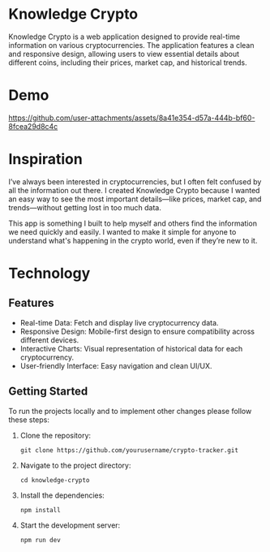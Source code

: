 # Knowledge Crypto

Knowledge Crypto is a web application designed to provide real-time information on various cryptocurrencies. The application features a clean and responsive design, allowing users to view essential details about different coins, including their prices, market cap, and historical trends.

# Demo



https://github.com/user-attachments/assets/8a41e354-d57a-444b-bf60-8fcea29d8c4c





# Inspiration
I’ve always been interested in cryptocurrencies, but I often felt confused by all the information out there. I created Knowledge Crypto because I wanted an easy way to see the most important details—like prices, market cap, and trends—without getting lost in too much data.

This app is something I built to help myself and others find the information we need quickly and easily. I wanted to make it simple for anyone to understand what's happening in the crypto world, even if they’re new to it.

# Technology



## Features
- Real-time Data: Fetch and display live cryptocurrency data.
- Responsive Design: Mobile-first design to ensure compatibility across different devices.
- Interactive Charts: Visual representation of historical data for each cryptocurrency.
- User-friendly Interface: Easy navigation and clean UI/UX.


## Getting Started
To run the projects locally and to implement other changes please follow these steps:

1. Clone the repository:

    `git clone https://github.com/yourusername/crypto-tracker.git`
    
    
2. Navigate to the project directory:

    `cd knowledge-crypto`
  
3. Install the dependencies:

    `npm install`
    
4. Start the development server:

    `npm run dev` 
